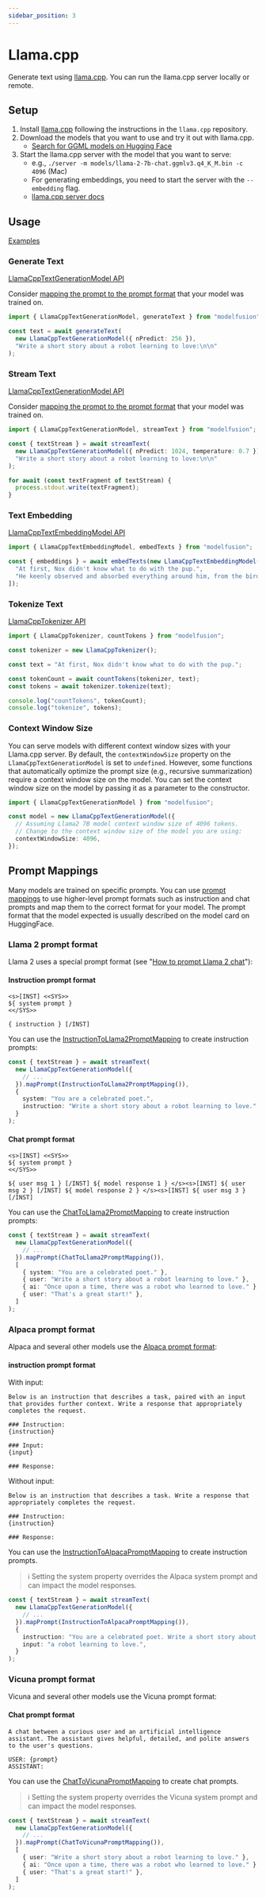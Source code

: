 ```yaml
---
sidebar_position: 3
---
```


# Llama.cpp

Generate text using [llama.cpp](https://github.com/ggerganov/llama.cpp). You can run the llama.cpp server locally or remote.

## Setup

1. Install [llama.cpp](https://github.com/ggerganov/llama.cpp) following the instructions in the `llama.cpp` repository.
1. Download the models that you want to use and try it out with llama.cpp.
   - [Search for GGML models on Hugging Face](https://huggingface.co/models?sort=trending&search=ggml)
1. Start the llama.cpp server with the model that you want to serve:
   - e.g., `./server -m models/llama-2-7b-chat.ggmlv3.q4_K_M.bin -c 4096` (Mac)
   - For generating embeddings, you need to start the server with the `--embedding` flag.
   - [llama.cpp server docs](https://github.com/ggerganov/llama.cpp/tree/master/examples/server)

## Usage

[Examples](https://github.com/lgrammel/modelfusion/tree/main/examples/basic/src/model-provider/llamacpp)

### Generate Text

[LlamaCppTextGenerationModel API](/api/classes/LlamaCppTextGenerationModel)

Consider [mapping the prompt to the prompt format](#prompt-mappings) that your model was trained on.

```ts
import { LlamaCppTextGenerationModel, generateText } from "modelfusion";

const text = await generateText(
  new LlamaCppTextGenerationModel({ nPredict: 256 }),
  "Write a short story about a robot learning to love:\n\n"
);
```

### Stream Text

[LlamaCppTextGenerationModel API](/api/classes/LlamaCppTextGenerationModel)

Consider [mapping the prompt to the prompt format](#prompt-mappings) that your model was trained on.

```ts
import { LlamaCppTextGenerationModel, streamText } from "modelfusion";

const { textStream } = await streamText(
  new LlamaCppTextGenerationModel({ nPredict: 1024, temperature: 0.7 }),
  "Write a short story about a robot learning to love:\n\n"
);

for await (const textFragment of textStream) {
  process.stdout.write(textFragment);
}
```

### Text Embedding

[LlamaCppTextEmbeddingModel API](/api/classes/LlamaCppTextEmbeddingModel)

```ts
import { LlamaCppTextEmbeddingModel, embedTexts } from "modelfusion";

const { embeddings } = await embedTexts(new LlamaCppTextEmbeddingModel(), [
  "At first, Nox didn't know what to do with the pup.",
  "He keenly observed and absorbed everything around him, from the birds in the sky to the trees in the forest.",
]);
```

### Tokenize Text

[LlamaCppTokenizer API](/api/classes/LlamaCppTokenizer)

```ts
import { LlamaCppTokenizer, countTokens } from "modelfusion";

const tokenizer = new LlamaCppTokenizer();

const text = "At first, Nox didn't know what to do with the pup.";

const tokenCount = await countTokens(tokenizer, text);
const tokens = await tokenizer.tokenize(text);

console.log("countTokens", tokenCount);
console.log("tokenize", tokens);
```

### Context Window Size

You can serve models with different context window sizes with your Llama.cpp server.
By default, the `contextWindowSize` property on the `LlamaCppTextGenerationModel` is set to `undefined`.
However, some functions that automatically optimize the prompt size (e.g., recursive summarization) require a context window size on the model.
You can set the context window size on the model by passing it as a parameter to the constructor.

```ts
import { LlamaCppTextGenerationModel } from "modelfusion";

const model = new LlamaCppTextGenerationModel({
  // Assuming Llama2 7B model context window size of 4096 tokens.
  // Change to the context window size of the model you are using:
  contextWindowSize: 4096,
});
```

## Prompt Mappings

Many models are trained on specific prompts.
You can use [prompt mappings](/guide/function/generate-text/prompt-mapping) to use higher-level prompt formats such
as instruction and chat prompts and map them to the correct format for your model.
The prompt format that the model expected is usually described on the model card on HuggingFace.

### Llama 2 prompt format

Llama 2 uses a special prompt format (see "[How to prompt Llama 2 chat](https://www.philschmid.de/llama-2#how-to-prompt-llama-2-chat)"):

#### Instruction prompt format

```
<s>[INST] <<SYS>>
${ system prompt }
<</SYS>>

{ instruction } [/INST]
```

You can use the [InstructionToLlama2PromptMapping](/api/modules#instructiontollama2promptmapping) to create instruction prompts:

```ts
const { textStream } = await streamText(
  new LlamaCppTextGenerationModel({
    // ...
  }).mapPrompt(InstructionToLlama2PromptMapping()),
  {
    system: "You are a celebrated poet.",
    instruction: "Write a short story about a robot learning to love.",
  }
);
```

#### Chat prompt format

```
<s>[INST] <<SYS>>
${ system prompt }
<</SYS>>

${ user msg 1 } [/INST] ${ model response 1 } </s><s>[INST] ${ user msg 2 } [/INST] ${ model response 2 } </s><s>[INST] ${ user msg 3 } [/INST]
```

You can use the [ChatToLlama2PromptMapping](/api/modules#chattollama2promptmapping) to create instruction prompts:

```ts
const { textStream } = await streamText(
  new LlamaCppTextGenerationModel({
    // ...
  }).mapPrompt(ChatToLlama2PromptMapping()),
  [
    { system: "You are a celebrated poet." },
    { user: "Write a short story about a robot learning to love." },
    { ai: "Once upon a time, there was a robot who learned to love." },
    { user: "That's a great start!" },
  ]
);
```

### Alpaca prompt format

Alpaca and several other models use the [Alpaca prompt format](https://github.com/tatsu-lab/stanford_alpaca#data-release):

#### instruction prompt format

With input:

```
Below is an instruction that describes a task, paired with an input that provides further context. Write a response that appropriately completes the request.

### Instruction:
{instruction}

### Input:
{input}

### Response:
```

Without input:

```
Below is an instruction that describes a task. Write a response that appropriately completes the request.

### Instruction:
{instruction}

### Response:
```

You can use the [InstructionToAlpacaPromptMapping](/api/modules#instructiontoalpacapromptmapping) to create instruction prompts.

> ℹ️ Setting the system property overrides the Alpaca system prompt and can impact the model responses.

```ts
const { textStream } = await streamText(
  new LlamaCppTextGenerationModel({
    // ...
  }).mapPrompt(InstructionToAlpacaPromptMapping()),
  {
    instruction: "You are a celebrated poet. Write a short story about:",
    input: "a robot learning to love.",
  }
);
```

### Vicuna prompt format

Vicuna and several other models use the Vicuna prompt format:

#### Chat prompt format

```
A chat between a curious user and an artificial intelligence assistant. The assistant gives helpful, detailed, and polite answers to the user's questions.

USER: {prompt}
ASSISTANT:
```

You can use the [ChatToVicunaPromptMapping](/api/modules#chattovicunapromptmapping) to create chat prompts.

> ℹ️ Setting the system property overrides the Vicuna system prompt and can impact the model responses.

```ts
const { textStream } = await streamText(
  new LlamaCppTextGenerationModel({
    // ...
  }).mapPrompt(ChatToVicunaPromptMapping()),
  [
    { user: "Write a short story about a robot learning to love." },
    { ai: "Once upon a time, there was a robot who learned to love." },
    { user: "That's a great start!" },
  ]
);
```
